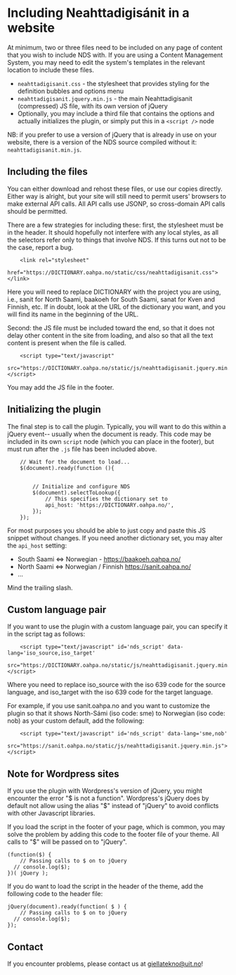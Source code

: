 #  Including Neahttadigisánit in a website


At minimum, two or three files need to be included on any page of content that
you wish to include NDS with. If you are using a Content Management System, you
may need to edit the system's templates in the relevant location to include
these files.


* `neahttadigisanit.css` - the stylesheet that provides styling for the
  definition bubbles and options menu
* `neahttadigisanit.jquery.min.js` - the main Neahttadigisanit (compressed) JS
  file, with its own version of jQuery
* Optionally, you may include a third file that contains the options and
  actually initializes the plugin, or simply put this in a `<script />` node


NB: if you prefer to use a version of jQuery that is already in use on your
website, there is a version of the NDS source compiled without it:
`neahttadigisanit.min.js`.


##  Including the files


You can either download and rehost these files, or use our copies directly.
Either way is alright, but your site will still need to permit users' browsers
to make external API calls. All API calls use JSONP, so cross-domain API calls
should be permitted.


There are a few strategies for including these: first, the stylesheet must be
in the header. It should hopefully not interfere with any local styles, as all
the selectors refer only to things that involve NDS. If this turns out not to
be the case, report a bug.


```
    <link rel="stylesheet"
          href="https://DICTIONARY.oahpa.no/static/css/neahttadigisanit.css"></link>
```


Here you will need to replace DICTIONARY with the project you are using, i.e.,
sanit for North Saami, baakoeh for South Saami, sanat for Kven and Finnish, etc. If in doubt, look at the URL of the dictionary you want, and you will find its name in the beginning of the URL.


Second: the JS file must be included toward the end, so that it does not delay
other content in the site from loading, and also so that all the text content
is present when the file is called.




```
    <script type="text/javascript"
            src="https://DICTIONARY.oahpa.no/static/js/neahttadigisanit.jquery.min.js"></script>
```


You may add the JS file in the footer.


##  Initializing the plugin


The final step is to call the plugin. Typically, you will want to do this
within a jQuery event-- usually when the document is ready. This code may be
included in its own `script` node (which you can place in the footer), but must run after the `.js` file has been
included above.


```
    // Wait for the document to load...
    $(document).ready(function (){


        // Initialize and configure NDS
        $(document).selectToLookup({
            // This specifies the dictionary set to
            api_host: 'https://DICTIONARY.oahpa.no/',
        });
    });
```






For most purposes you should be able to just copy and paste this JS snippet
without changes. If you need another dictionary set, you may alter the
`api_host` setting:


* South Saami <=> Norwegian - https://baakoeh.oahpa.no/
* North Saami <=> Norwegian / Finnish https://sanit.oahpa.no/
* ...


Mind the trailing slash.


##  Custom language pair


If you want to use the plugin with a custom language pair, you can specify it in the script tag as follows:


```
    <script type="text/javascript" id='nds_script' data-lang='iso_source,iso_target'
            src="https://DICTIONARY.oahpa.no/static/js/neahttadigisanit.jquery.min.js"></script>
```


Where you need to replace iso_source with the iso 639 code for the source language, and iso_target with the iso 639 code for the target language.


For example, if you use sanit.oahpa.no and you want to customize the plugin so that it shows North-Sámi (iso code: sme) to Norwegian (iso code: nob) as your custom default, add the following:


```
    <script type="text/javascript" id='nds_script' data-lang='sme,nob'
            src="https://sanit.oahpa.no/static/js/neahttadigisanit.jquery.min.js"></script>
```


## Note for Wordpress sites

If you use the plugin with Wordpress's version of jQuery, you might encounter the error "$ is not a function". Wordpress's jQuery does by default not allow using the alias "$" instead of "jQuery" to avoid conflicts with other Javascript libraries. 

If you load the script in the footer of your page, which is common, you may solve the problem by adding this code to the footer file of your theme. All calls to "$" will be passed on to "jQuery".
```
(function($) {
	// Passing calls to $ on to jQuery
  // console.log($);
})( jQuery );
```

If you do want to load the script in the header of the theme, add the following code to the header file:
```
jQuery(document).ready(function( $ ) {
	// Passing calls to $ on to jQuery
  // console.log($);
});
```

##  Contact


If you encounter problems, please contact us at giellatekno@uit.no!
